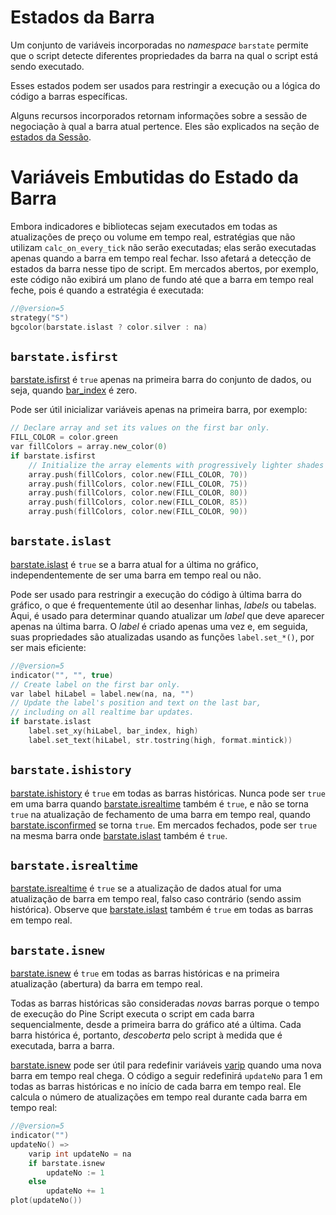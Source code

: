 
# Estados da Barra

Um conjunto de variáveis incorporadas no _namespace_ `barstate` permite que o script detecte diferentes propriedades da barra na qual o script está sendo executado.

Esses estados podem ser usados para restringir a execução ou a lógica do código a barras específicas.

Alguns recursos incorporados retornam informações sobre a sessão de negociação à qual a barra atual pertence. Eles são explicados na seção de [estados da Sessão](./05_17_sessoes.md#estados-da-sessão).


# Variáveis Embutidas do Estado da Barra

Embora indicadores e bibliotecas sejam executados em todas as atualizações de preço ou volume em tempo real, estratégias que não utilizam `calc_on_every_tick` não serão executadas; elas serão executadas apenas quando a barra em tempo real fechar. Isso afetará a detecção de estados da barra nesse tipo de script. Em mercados abertos, por exemplo, este código não exibirá um plano de fundo até que a barra em tempo real feche, pois é quando a estratégia é executada:

```c
//@version=5
strategy("S")
bgcolor(barstate.islast ? color.silver : na)
```

## `barstate.isfirst`

[barstate.isfirst](https://br.tradingview.com/pine-script-reference/v5/#var_barstate{dot}isfirst) é `true` apenas na primeira barra do conjunto de dados, ou seja, quando [bar_index](https://br.tradingview.com/pine-script-reference/v5/#var_bar_index) é zero.

Pode ser útil inicializar variáveis apenas na primeira barra, por exemplo:

```c
// Declare array and set its values on the first bar only.
FILL_COLOR = color.green
var fillColors = array.new_color(0)
if barstate.isfirst
    // Initialize the array elements with progressively lighter shades of the fill color.
    array.push(fillColors, color.new(FILL_COLOR, 70))
    array.push(fillColors, color.new(FILL_COLOR, 75))
    array.push(fillColors, color.new(FILL_COLOR, 80))
    array.push(fillColors, color.new(FILL_COLOR, 85))
    array.push(fillColors, color.new(FILL_COLOR, 90))
```

## `barstate.islast`

[barstate.islast](https://br.tradingview.com/pine-script-reference/v5/#var_barstate{dot}islast) é `true` se a barra atual for a última no gráfico, independentemente de ser uma barra em tempo real ou não.

Pode ser usado para restringir a execução do código à última barra do gráfico, o que é frequentemente útil ao desenhar linhas, _labels_ ou tabelas. Aqui, é usado para determinar quando atualizar um _label_ que deve aparecer apenas na última barra. O _label_ é criado apenas uma vez e, em seguida, suas propriedades são atualizadas usando as funções `label.set_*()`, por ser mais eficiente:

```c
//@version=5
indicator("", "", true)
// Create label on the first bar only.
var label hiLabel = label.new(na, na, "")
// Update the label's position and text on the last bar,
// including on all realtime bar updates.
if barstate.islast
    label.set_xy(hiLabel, bar_index, high)
    label.set_text(hiLabel, str.tostring(high, format.mintick))
```

## `barstate.ishistory`

[barstate.ishistory](https://br.tradingview.com/pine-script-reference/v5/#var_barstate{dot}ishistory) é `true` em todas as barras históricas. Nunca pode ser `true` em uma barra quando [barstate.isrealtime](https://br.tradingview.com/pine-script-reference/v5/#var_barstate{dot}isrealtime) também é `true`, e não se torna `true` na atualização de fechamento de uma barra em tempo real, quando [barstate.isconfirmed](https://br.tradingview.com/pine-script-reference/v5/#var_barstate{dot}isconfirmed) se torna `true`. Em mercados fechados, pode ser `true` na mesma barra onde [barstate.islast](https://br.tradingview.com/pine-script-reference/v5/#var_barstate{dot}islast) também é `true`.

## `barstate.isrealtime`

[barstate.isrealtime](https://br.tradingview.com/pine-script-reference/v5/#var_barstate{dot}isrealtime) é `true` se a atualização de dados atual for uma atualização de barra em tempo real, falso caso contrário (sendo assim histórica). Observe que [barstate.islast](https://br.tradingview.com/pine-script-reference/v5/#var_barstate{dot}islast) também é `true` em todas as barras em tempo real.

## `barstate.isnew`

[barstate.isnew](https://br.tradingview.com/pine-script-reference/v5/#var_barstate{dot}isnew) é `true` em todas as barras históricas e na primeira atualização (abertura) da barra em tempo real.

Todas as barras históricas são consideradas _novas_ barras porque o tempo de execução do Pine Script executa o script em cada barra sequencialmente, desde a primeira barra do gráfico até a última. Cada barra histórica é, portanto, _descoberta_ pelo script à medida que é executada, barra a barra.

[barstate.isnew](https://br.tradingview.com/pine-script-reference/v5/#var_barstate{dot}isnew) pode ser útil para redefinir variáveis [varip](https://br.tradingview.com/pine-script-reference/v5/#kw_varip) quando uma nova barra em tempo real chega. O código a seguir redefinirá `updateNo` para 1 em todas as barras históricas e no início de cada barra em tempo real. Ele calcula o número de atualizações em tempo real durante cada barra em tempo real:

```c
//@version=5
indicator("")
updateNo() =>
    varip int updateNo = na
    if barstate.isnew
        updateNo := 1
    else
        updateNo += 1
plot(updateNo())
```
